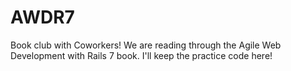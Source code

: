 # AWDR7
Book club with Coworkers! We are reading through the Agile Web Development with Rails 7 book. I'll keep the practice code here!
